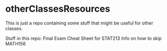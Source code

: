 # otherClassesResources
This is just a repo containing some stuff that might be useful for other classes.

Stuff in this repo:
Final Exam Cheat Sheet for STAT213
Info on how to skip MATH156

